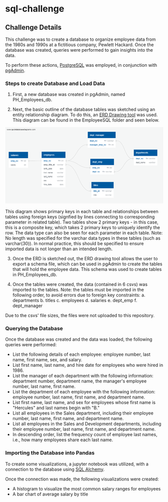 # sql-challenge

## Challenge Details

This challenge was to create a database to organize employee data from the 1980s and 1990s at a fictitious company, Pewlett Hackard. Once the database was created, queries were performed to gain insights into the data.

To perform these actions, [PostgreSQL](https://www.postgresql.org/) was employed, in conjunction with [pgAdmin](https://www.pgadmin.org/).

### Steps to create Database and Load Data

1. First, a new database was created in pgAdmin, named PH_Employees_db.

2. Next, the basic outline of the database tables was sketched using an entity relationship diagram. To do this, an [ERD Drawing tool](http://www.quickdatabasediagrams.com) was used. This diagram can be found in the EmployeeSQL folder and seen below. 

![ERD](EmployeeSQL/ERD_PH_Employees_db.png)

This diagram shows primary keys in each table and relationships between tables using foreign keys (signfied by lines connecting to corresponding parameter in related table). Two tables show 2 primary keys - in this case, this is a composite key, which takes 2 primary keys to uniquely identify the row. The data type can also be seen for each parameter in each table. Note: No length was specified for the varchar data types in these tables (such as varchar(30)). In normal practice, this should be specified to ensure imported data is not longer than an intended length.

3. Once the ERD is sketched out, the ERD drawing tool allows the user to export a schema file, which can be used in pgAdmin to create the tables that will hold the employee data. This schema was used to create tables in PH_Employees_db.

4. Once the tables were created, the data (contained in 6 csvs) was imported to the tables. Note: the tables must be imported in the following order, to avoid errors due to foreign key constraints:
    a. departments
    b. titles
    c. employees
    d. salaries
    e. dept_emp
    f. dept_manager

Due to the csvs' file sizes, the files were not uploaded to this repository.

### Querying the Database

Once the database was created and the data was loaded, the following queries were performed:

* List the following details of each employee: employee number, last name, first name, sex, and salary.
* List first name, last name, and hire date for employees who were hired in 1986.
* List the manager of each department with the following information: department number, department name, the manager's employee number, last name, first name.
* List the department of each employee with the following information: employee number, last name, first name, and department name.
* List first name, last name, and sex for employees whose first name is "Hercules" and last names begin with "B."
* List all employees in the Sales department, including their employee number, last name, first name, and department name.
* List all employees in the Sales and Development departments, including their employee number, last name, first name, and department name.
* In descending order, list the frequency count of employee last names, i.e., how many employees share each last name.
    
### Importing the Database into Pandas

To create some visualizations, a jupyter notebook was utilized, with a connection to the database using [SQL Alchemy](https://www.sqlalchemy.org/).

Once the connection was made, the following visualizations were created:
* A histogram to visualize the most common salary ranges for employees
* A bar chart of average salary by title

